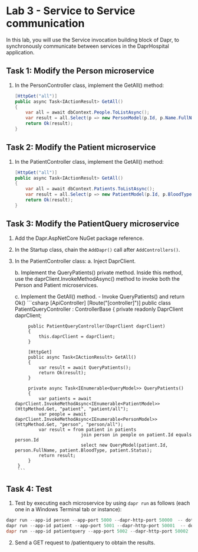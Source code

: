 # Lab 3 - Service to Service communication

In this lab, you will use the Service invocation building block of Dapr, to synchronously communicate between services in the DaprHospital application.

## Task 1: Modify the Person microservice

1. In the PersonController class, implement the GetAll() method:
    ```csharp
    [HttpGet("all")]
    public async Task<IActionResult> GetAll()
    {
        var all = await dbContext.People.ToListAsync();
        var result = all.Select(p => new PersonModel(p.Id, p.Name.FullName));
        return Ok(result);
    }
    ```

## Task 2: Modify the Patient microservice
1. In the PatientController class, implement the GetAll() method:

    ```csharp
    [HttpGet("all")]
    public async Task<IActionResult> GetAll()
    {
        var all = await dbContext.Patients.ToListAsync();
        var result = all.Select(p => new PatientModel(p.Id, p.BloodType, Enum.GetName(typeof(PatientStatus), p.Status)));
        return Ok(result);
    }
    ```

## Task 3: Modify the PatientQuery microservice
1. Add the Dapr.AspNetCore NuGet package reference.

2. In the Startup class, chain the `AddDapr()` call after `AddControllers()`.

3. In the PatientController class:
    a. Inject DaprClient.
    
    b. Implement the QueryPatients() private method.  Inside this method, use the daprClient.InvokeMethodAsync() method to invoke both the Person and Patient microservices.
    
    c. Implement the GetAll() method.
        - Invoke QueryPatients() and return Ok()
        ```csharp
        [ApiController]
        [Route("[controller]")]
        public class PatientQueryController : ControllerBase
        {
            private readonly DaprClient daprClient;
        
            public PatientQueryController(DaprClient daprClient)
            {
                this.daprClient = daprClient;
            }
        
            [HttpGet]
            public async Task<IActionResult> GetAll()
            {
                var result = await QueryPatients();
                return Ok(result);
            }
        
            private async Task<IEnumerable<QueryModel>> QueryPatients()
            {
                var patients = await daprClient.InvokeMethodAsync<IEnumerable<PatientModel>>(HttpMethod.Get, "patient", "patient/all");
                var people = await daprClient.InvokeMethodAsync<IEnumerable<PersonModel>>(HttpMethod.Get, "person", "person/all");
                var result = from patient in patients
                                join person in people on patient.Id equals person.Id
                                select new QueryModel(patient.Id, person.FullName, patient.BloodType, patient.Status);
                return result;
            }
        }
        ```

## Task 4: Test
1. Test by executing each microservice by using `dapr run` as follows (each one in a Windows Terminal tab or instance):

```powershell
dapr run --app-id person --app-port 5000 --dapr-http-port 50000  -- dotnet run -p .\DaprHospital.Person.Api\
dapr run --app-id patient --app-port 5001 --dapr-http-port 50001  -- dotnet run -p .\DaprHospital.Patient.Api\ --urls http://localhost:5001
dapr run --app-id patientquery --app-port 5002 --dapr-http-port 50002  -- dotnet run -p .\DaprHospital.PatientQuery.Api\ --urls http://localhost:5002
```
2. Send a GET request to /patientquery to obtain the results.